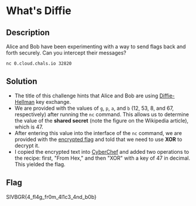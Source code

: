 # What's Diffie

## Description

Alice and Bob have been experimenting with a way to send flags back and forth securely. Can you intercept their messages?

<code>nc 0.cloud.chals.io 32820</code>

## Solution

- The title of this challenge hints that Alice and Bob are using [Diffie-Hellman](https://en.wikipedia.org/wiki/Diffie%E2%80%93Hellman_key_exchange) key exchange.
- We are provided with the values of <code>g</code>, <code>p</code>, <code>a</code>, and <code>b</code> (12, 53, 8, and 67, respectively) after running
the <code>nc</code> command. This allows us to determine the value of the **shared secret** (note the figure on the Wikipedia article), which is 47.
- After entering this value into the interface of the <code>nc</code> command, we are provided with the [encrypted flag](https://github.com/rstacks/USCyberOpenSeasonIV-BeginnersGameRoom-writeup/blob/master/Crypto/WhatsDiffie/diffie.txt) and told that we need to use **XOR** to decrypt it.
- I copied the encrypted text into [CyberChef](https://cyberchef.org/) and added two operations to the recipe: first, "From Hex," and then "XOR" with a key of 47 in decimal.
This yielded the flag.

## Flag

SIVBGR{4_fl4g_fr0m_4l1c3_4nd_b0b}
